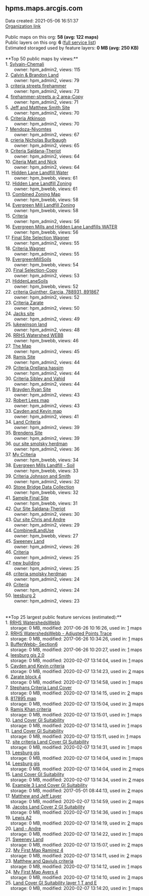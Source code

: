 <h2>hpms.maps.arcgis.com</h2> Data created: 2021-05-06 16:51:37 <br /><a target='new' href='https://hpms.maps.arcgis.com'>Organization link</a><br /><br />Public maps on this org: <b>58 (avg: 122 maps)</b><br />Public layers on this org: <b>6 </b>(<a target='new' href='https://services.arcgis.com/pil97n8EBBuPbTrX/ArcGIS/rest/services'>full service list</a>)<br />Estimated storaged used by feature layers: <b>0 MB (avg: 250 KB)</b><br /><br />**Top 50 public maps by views:**<br />  1. <a target='new' href='https://www.arcgis.com/home/item.html?id=4a872af76bb04f738502cce90cc62b14'>Sylvain-Chemali</a> <br />  &nbsp;&nbsp;&nbsp;&nbsp; &nbsp;&nbsp;owner: hpm_admin2, views: 115<br />  2. <a target='new' href='https://www.arcgis.com/home/item.html?id=dce9db88aec847688bc7e49aaea95e22'>Calvin & Brandon Land</a> <br />  &nbsp;&nbsp;&nbsp;&nbsp; &nbsp;&nbsp;owner: hpm_admin2, views: 79<br />  3. <a target='new' href='https://www.arcgis.com/home/item.html?id=4c77e1b04f03433eb2135398a068a27f'>criteria streets firehammer</a> <br />  &nbsp;&nbsp;&nbsp;&nbsp; &nbsp;&nbsp;owner: hpm_admin2, views: 73<br />  4. <a target='new' href='https://www.arcgis.com/home/item.html?id=81b56111092947dcb4c2cfd5c103b854'>firehammer-streets a-2 area-Copy</a> <br />  &nbsp;&nbsp;&nbsp;&nbsp; &nbsp;&nbsp;owner: hpm_admin2, views: 71<br />  5. <a target='new' href='https://www.arcgis.com/home/item.html?id=faf16f33c73746e9973608b817c8e6e2'>Jeff and Matthew Smith Site</a> <br />  &nbsp;&nbsp;&nbsp;&nbsp; &nbsp;&nbsp;owner: hpm_admin2, views: 70<br />  6. <a target='new' href='https://www.arcgis.com/home/item.html?id=436fa6a97044493bb1874e817bfd1bda'>Criteria Atkinson</a> <br />  &nbsp;&nbsp;&nbsp;&nbsp; &nbsp;&nbsp;owner: hpm_admin2, views: 70<br />  7. <a target='new' href='https://www.arcgis.com/home/item.html?id=f6c3f435aed8480ca93e26bcbd055445'>Mendoza-Niyomtes</a> <br />  &nbsp;&nbsp;&nbsp;&nbsp; &nbsp;&nbsp;owner: hpm_admin2, views: 67<br />  8. <a target='new' href='https://www.arcgis.com/home/item.html?id=88ca41837ead42cabfd6d1beb9507c93'>crieria Nicholas Burlbaugh</a> <br />  &nbsp;&nbsp;&nbsp;&nbsp; &nbsp;&nbsp;owner: hpm_admin2, views: 65<br />  9. <a target='new' href='https://www.arcgis.com/home/item.html?id=b197820489014f68b185f53ce3fa260f'>Criteria Saldana-Theriot</a> <br />  &nbsp;&nbsp;&nbsp;&nbsp; &nbsp;&nbsp;owner: hpm_admin2, views: 64<br />  10. <a target='new' href='https://www.arcgis.com/home/item.html?id=4308b7467732472ea2a3cb61a8e77642'>Citeria Matt and Nick</a> <br />  &nbsp;&nbsp;&nbsp;&nbsp; &nbsp;&nbsp;owner: hpm_admin2, views: 64<br />  11. <a target='new' href='https://www.arcgis.com/home/item.html?id=5c343806220a42219e11148086fc9b35'>Hidden Lane Landfill Water</a> <br />  &nbsp;&nbsp;&nbsp;&nbsp; &nbsp;&nbsp;owner: hpm_bwebb, views: 61<br />  12. <a target='new' href='https://www.arcgis.com/home/item.html?id=8a131205b3b844cfb3800f1769af2478'>Hidden Lane Landfill Zoning</a> <br />  &nbsp;&nbsp;&nbsp;&nbsp; &nbsp;&nbsp;owner: hpm_bwebb, views: 61<br />  13. <a target='new' href='https://www.arcgis.com/home/item.html?id=6a3ef98cb7e44daa86d1d9034e22daeb'>Combined Zoning Map</a> <br />  &nbsp;&nbsp;&nbsp;&nbsp; &nbsp;&nbsp;owner: hpm_bwebb, views: 58<br />  14. <a target='new' href='https://www.arcgis.com/home/item.html?id=d320ca92af584fa8a9a2735e1505248c'>Evergreen Mill Landfill Zoning</a> <br />  &nbsp;&nbsp;&nbsp;&nbsp; &nbsp;&nbsp;owner: hpm_bwebb, views: 58<br />  15. <a target='new' href='https://www.arcgis.com/home/item.html?id=70ced3100b0f4a1bb72ade07dedd3dc7'>Criteria</a> <br />  &nbsp;&nbsp;&nbsp;&nbsp; &nbsp;&nbsp;owner: hpm_admin2, views: 56<br />  16. <a target='new' href='https://www.arcgis.com/home/item.html?id=139ebae513ae420d89e468e8fd7b1035'>Evergreen Mills and Hidden Lane Landfills WATER</a> <br />  &nbsp;&nbsp;&nbsp;&nbsp; &nbsp;&nbsp;owner: hpm_bwebb, views: 56<br />  17. <a target='new' href='https://www.arcgis.com/home/item.html?id=9c1a8b64061b4f78bb25dd5f23cb248d'>Final Site Selection Wagner</a> <br />  &nbsp;&nbsp;&nbsp;&nbsp; &nbsp;&nbsp;owner: hpm_admin2, views: 55<br />  18. <a target='new' href='https://www.arcgis.com/home/item.html?id=623624b2bd7943adaa4e5d870e33586b'>Criteria Wagner</a> <br />  &nbsp;&nbsp;&nbsp;&nbsp; &nbsp;&nbsp;owner: hpm_admin2, views: 55<br />  19. <a target='new' href='https://www.arcgis.com/home/item.html?id=d51a8fdef0d04703a7b15037e3795305'>EvergreenMillSoils</a> <br />  &nbsp;&nbsp;&nbsp;&nbsp; &nbsp;&nbsp;owner: hpm_bwebb, views: 54<br />  20. <a target='new' href='https://www.arcgis.com/home/item.html?id=9cefe8e09de4490baf51ff7731b29fec'>Final Selection-Copy</a> <br />  &nbsp;&nbsp;&nbsp;&nbsp; &nbsp;&nbsp;owner: hpm_admin2, views: 53<br />  21. <a target='new' href='https://www.arcgis.com/home/item.html?id=782b7fc64572418da297407e8e9b558d'>HiddenLaneSoils</a> <br />  &nbsp;&nbsp;&nbsp;&nbsp; &nbsp;&nbsp;owner: hpm_bwebb, views: 52<br />  22. <a target='new' href='https://www.arcgis.com/home/item.html?id=1f8f31b6130a44dcb65a41a66ea992cf'>criteria Guinther, Garcia, 788931, 891867</a> <br />  &nbsp;&nbsp;&nbsp;&nbsp; &nbsp;&nbsp;owner: hpm_admin2, views: 52<br />  23. <a target='new' href='https://www.arcgis.com/home/item.html?id=c68f69d9d2234934a5c02ff67fa98282'>Criteria Zarate</a> <br />  &nbsp;&nbsp;&nbsp;&nbsp; &nbsp;&nbsp;owner: hpm_admin2, views: 50<br />  24. <a target='new' href='https://www.arcgis.com/home/item.html?id=a29396dfc7a0447e93e2759d56e0e7a6'>Jacks site</a> <br />  &nbsp;&nbsp;&nbsp;&nbsp; &nbsp;&nbsp;owner: hpm_admin2, views: 49<br />  25. <a target='new' href='https://www.arcgis.com/home/item.html?id=d9fd80fb6db94a5e97aa7a4f1ce5d22f'>lukewinson land</a> <br />  &nbsp;&nbsp;&nbsp;&nbsp; &nbsp;&nbsp;owner: hpm_admin2, views: 48<br />  26. <a target='new' href='https://www.arcgis.com/home/item.html?id=e52af96b8b064f77a54f5d2c5134a8c1'>RRHS Watershed WEBB</a> <br />  &nbsp;&nbsp;&nbsp;&nbsp; &nbsp;&nbsp;owner: hpm_bwebb, views: 46<br />  27. <a target='new' href='https://www.arcgis.com/home/item.html?id=1a802e33f0b1428e9dc8032a3db70d38'>The Map</a> <br />  &nbsp;&nbsp;&nbsp;&nbsp; &nbsp;&nbsp;owner: hpm_admin2, views: 45<br />  28. <a target='new' href='https://www.arcgis.com/home/item.html?id=4a55fe114dea423c89e6a2293e2c08e9'>Ramis Site</a> <br />  &nbsp;&nbsp;&nbsp;&nbsp; &nbsp;&nbsp;owner: hpm_admin2, views: 44<br />  29. <a target='new' href='https://www.arcgis.com/home/item.html?id=a9c08961e40e4fe3acfa72a0c4f2f561'>Criteria Orellana hassim</a> <br />  &nbsp;&nbsp;&nbsp;&nbsp; &nbsp;&nbsp;owner: hpm_admin2, views: 44<br />  30. <a target='new' href='https://www.arcgis.com/home/item.html?id=3e20beec4f3f4802af01a2a364684541'>Criteria Sibley and Vahid</a> <br />  &nbsp;&nbsp;&nbsp;&nbsp; &nbsp;&nbsp;owner: hpm_admin2, views: 44<br />  31. <a target='new' href='https://www.arcgis.com/home/item.html?id=aeb9337984eb451db5ffa0ac14964663'>Brayden Ryan Site</a> <br />  &nbsp;&nbsp;&nbsp;&nbsp; &nbsp;&nbsp;owner: hpm_admin2, views: 43<br />  32. <a target='new' href='https://www.arcgis.com/home/item.html?id=30e9ce490fc04b4b862e1aaee76ffe54'>Robert Lees map</a> <br />  &nbsp;&nbsp;&nbsp;&nbsp; &nbsp;&nbsp;owner: hpm_admin2, views: 43<br />  33. <a target='new' href='https://www.arcgis.com/home/item.html?id=e5e42cf36ef44c0581c476da121e1d51'>Cayden and Kevin map</a> <br />  &nbsp;&nbsp;&nbsp;&nbsp; &nbsp;&nbsp;owner: hpm_admin2, views: 41<br />  34. <a target='new' href='https://www.arcgis.com/home/item.html?id=8c68b846a45e4241b86328dafdf84421'>Land Criteria</a> <br />  &nbsp;&nbsp;&nbsp;&nbsp; &nbsp;&nbsp;owner: hpm_admin2, views: 39<br />  35. <a target='new' href='https://www.arcgis.com/home/item.html?id=bc0a5e4473984a019c363cf7527fea6d'>Brendens Site</a> <br />  &nbsp;&nbsp;&nbsp;&nbsp; &nbsp;&nbsp;owner: hpm_admin2, views: 39<br />  36. <a target='new' href='https://www.arcgis.com/home/item.html?id=c741170bfdff43518685b704eb8bd1f3'>our site smolsky herdman</a> <br />  &nbsp;&nbsp;&nbsp;&nbsp; &nbsp;&nbsp;owner: hpm_admin2, views: 36<br />  37. <a target='new' href='https://www.arcgis.com/home/item.html?id=1c43ac47717646eea99e0ba6f1ff6c00'>My Criteria</a> <br />  &nbsp;&nbsp;&nbsp;&nbsp; &nbsp;&nbsp;owner: hpm_bwebb, views: 34<br />  38. <a target='new' href='https://www.arcgis.com/home/item.html?id=2b8c8f712d044ff8b2ad80e3d6eb640a'>Evergreen Mills Landfill - Soil</a> <br />  &nbsp;&nbsp;&nbsp;&nbsp; &nbsp;&nbsp;owner: hpm_bwebb, views: 33<br />  39. <a target='new' href='https://www.arcgis.com/home/item.html?id=fd6e0b4448c64e9890756871082a56d3'>Criteria Johnson and Smith</a> <br />  &nbsp;&nbsp;&nbsp;&nbsp; &nbsp;&nbsp;owner: hpm_admin2, views: 32<br />  40. <a target='new' href='https://www.arcgis.com/home/item.html?id=2a654cd97aa346e3be8a3845e22cf04d'>Stone Bridge Data Collection</a> <br />  &nbsp;&nbsp;&nbsp;&nbsp; &nbsp;&nbsp;owner: hpm_bwebb, views: 32<br />  41. <a target='new' href='https://www.arcgis.com/home/item.html?id=1319045745f543afa46e95f2c2fca826'>Sample Final Site</a> <br />  &nbsp;&nbsp;&nbsp;&nbsp; &nbsp;&nbsp;owner: hpm_bwebb, views: 31<br />  42. <a target='new' href='https://www.arcgis.com/home/item.html?id=bd109fa094684055941306074cecc771'>Our Site Saldana-Theriot</a> <br />  &nbsp;&nbsp;&nbsp;&nbsp; &nbsp;&nbsp;owner: hpm_admin2, views: 30<br />  43. <a target='new' href='https://www.arcgis.com/home/item.html?id=59ee88d84927492d8459dde7bbf8918b'>Our site Chris and Andre</a> <br />  &nbsp;&nbsp;&nbsp;&nbsp; &nbsp;&nbsp;owner: hpm_admin2, views: 29<br />  44. <a target='new' href='https://www.arcgis.com/home/item.html?id=45d488dc93564da48fcf71c9cbf76778'>CombinedLandUse</a> <br />  &nbsp;&nbsp;&nbsp;&nbsp; &nbsp;&nbsp;owner: hpm_bwebb, views: 27<br />  45. <a target='new' href='https://www.arcgis.com/home/item.html?id=5a1fd227dd8c430fa616d8f360917a2e'>Sweeney Land</a> <br />  &nbsp;&nbsp;&nbsp;&nbsp; &nbsp;&nbsp;owner: hpm_admin2, views: 26<br />  46. <a target='new' href='https://www.arcgis.com/home/item.html?id=0df53ea122ab41609ff9bdd706030f8c'>Criteria</a> <br />  &nbsp;&nbsp;&nbsp;&nbsp; &nbsp;&nbsp;owner: hpm_admin2, views: 25<br />  47. <a target='new' href='https://www.arcgis.com/home/item.html?id=ac5ce526db364137aaced49e97d144ba'>new building</a> <br />  &nbsp;&nbsp;&nbsp;&nbsp; &nbsp;&nbsp;owner: hpm_admin2, views: 25<br />  48. <a target='new' href='https://www.arcgis.com/home/item.html?id=2cfb12a49f5c4a73a2b247fb3654961c'>criteria smolsky herdman</a> <br />  &nbsp;&nbsp;&nbsp;&nbsp; &nbsp;&nbsp;owner: hpm_admin2, views: 24<br />  49. <a target='new' href='https://www.arcgis.com/home/item.html?id=54f6f7ca45454d88bab5030cb2e6294c'>Criteria</a> <br />  &nbsp;&nbsp;&nbsp;&nbsp; &nbsp;&nbsp;owner: hpm_admin2, views: 24<br />  50. <a target='new' href='https://www.arcgis.com/home/item.html?id=ee90241aad344c78982208eb2b3f4ddb'>leesburg 2</a> <br />  &nbsp;&nbsp;&nbsp;&nbsp; &nbsp;&nbsp;owner: hpm_admin2, views: 23<br /><br /><br />**Top 25 largest public feature services (estimated):**<br /> 1. <a target='new' href='https://www.arcgis.com/home/item.html?id=b71f2d294eba410fa8bc28a5aff1b0db'>RRHS WatershedsWebb</a><br /> &nbsp;&nbsp;&nbsp;&nbsp;storage: 0 MB, modified: 2017-06-26 10:16:26,  used in: <a target='new' href='https://ed-ind-tb.s3-us-west-1.amazonaws.com/ADI/b71f2d294eba410fa8bc28a5aff1b0db.html'> 1</a> maps<br /> 2. <a target='new' href='https://www.arcgis.com/home/item.html?id=f0a7f5c316ba4eda8fb94caafa20ddf5'>RRHS WatershedsWebb - Adjusted Points Trace</a><br /> &nbsp;&nbsp;&nbsp;&nbsp;storage: 0 MB, modified: 2017-06-26 10:34:26,  used in: <a target='new' href='https://ed-ind-tb.s3-us-west-1.amazonaws.com/ADI/f0a7f5c316ba4eda8fb94caafa20ddf5.html'> 1</a> maps<br /> 3. <a target='new' href='https://www.arcgis.com/home/item.html?id=6703e655f622415091808575dcfc5b75'>BufferWebb- Section6</a><br /> &nbsp;&nbsp;&nbsp;&nbsp;storage: 0 MB, modified: 2017-06-26 10:20:27,  used in: <a target='new' href='https://ed-ind-tb.s3-us-west-1.amazonaws.com/ADI/6703e655f622415091808575dcfc5b75.html'> 1</a> maps<br /> 4. <a target='new' href='https://www.arcgis.com/home/item.html?id=a575ae48f31e465380b623e809743648'>leesburg gis 2.0</a><br /> &nbsp;&nbsp;&nbsp;&nbsp;storage: 0 MB, modified: 2020-02-07 13:14:04,  used in: <a target='new' href='https://ed-ind-tb.s3-us-west-1.amazonaws.com/ADI/a575ae48f31e465380b623e809743648.html'> 1</a> maps<br /> 5. <a target='new' href='https://www.arcgis.com/home/item.html?id=b9bd67bb03f74e78a8d33f8a89cfa2c7'>Cayden and Kevin criteria</a><br /> &nbsp;&nbsp;&nbsp;&nbsp;storage: 0 MB, modified: 2020-02-07 13:14:23,  used in: <a target='new' href='https://ed-ind-tb.s3-us-west-1.amazonaws.com/ADI/b9bd67bb03f74e78a8d33f8a89cfa2c7.html'> 2</a> maps<br /> 6. <a target='new' href='https://www.arcgis.com/home/item.html?id=eae20be299634d0aa548bbbfe8d4c19d'>Zarate block 4</a><br /> &nbsp;&nbsp;&nbsp;&nbsp;storage: 0 MB, modified: 2020-02-07 13:14:58,  used in: <a target='new' href='https://ed-ind-tb.s3-us-west-1.amazonaws.com/ADI/eae20be299634d0aa548bbbfe8d4c19d.html'> 1</a> maps<br /> 7. <a target='new' href='https://www.arcgis.com/home/item.html?id=f069b320a82f49ef8a9e352c32148e03'>Stephans Criteria Land Cover</a><br /> &nbsp;&nbsp;&nbsp;&nbsp;storage: 0 MB, modified: 2020-02-07 13:14:15,  used in: <a target='new' href='https://ed-ind-tb.s3-us-west-1.amazonaws.com/ADI/f069b320a82f49ef8a9e352c32148e03.html'> 2</a> maps<br /> 8. <a target='new' href='https://www.arcgis.com/home/item.html?id=09190b230d554fc7ace5b6fa8e660ea4'>817895 map</a><br /> &nbsp;&nbsp;&nbsp;&nbsp;storage: 0 MB, modified: 2020-02-07 13:15:04,  used in: <a target='new' href='https://ed-ind-tb.s3-us-west-1.amazonaws.com/ADI/09190b230d554fc7ace5b6fa8e660ea4.html'> 3</a> maps<br /> 9. <a target='new' href='https://www.arcgis.com/home/item.html?id=74769e293e5547449ee300dacac82ce7'>Ramis Khan criteria</a><br /> &nbsp;&nbsp;&nbsp;&nbsp;storage: 0 MB, modified: 2020-02-07 13:15:01,  used in: <a target='new' href='https://ed-ind-tb.s3-us-west-1.amazonaws.com/ADI/74769e293e5547449ee300dacac82ce7.html'> 1</a> maps<br /> 10. <a target='new' href='https://www.arcgis.com/home/item.html?id=aa2be15a59e54de5a16e8a6731f1d798'>Land Cover GI Suitability</a><br /> &nbsp;&nbsp;&nbsp;&nbsp;storage: 0 MB, modified: 2020-02-07 13:14:13,  used in: <a target='new' href='https://ed-ind-tb.s3-us-west-1.amazonaws.com/ADI/aa2be15a59e54de5a16e8a6731f1d798.html'> 1</a> maps<br /> 11. <a target='new' href='https://www.arcgis.com/home/item.html?id=dadc12638a404c449874236d1b2e24e0'>Land Cover GI Suitability</a><br /> &nbsp;&nbsp;&nbsp;&nbsp;storage: 0 MB, modified: 2020-02-07 13:15:11,  used in: <a target='new' href='https://ed-ind-tb.s3-us-west-1.amazonaws.com/ADI/dadc12638a404c449874236d1b2e24e0.html'> 1</a> maps<br /> 12. <a target='new' href='https://www.arcgis.com/home/item.html?id=30ed3c693d7b4a609de19d7ae46f4fe1'>site criteria Land Cover GI Suitability</a><br /> &nbsp;&nbsp;&nbsp;&nbsp;storage: 0 MB, modified: 2020-02-07 13:14:31,  used in: <a target='new' href='https://ed-ind-tb.s3-us-west-1.amazonaws.com/ADI/30ed3c693d7b4a609de19d7ae46f4fe1.html'> 1</a> maps<br /> 13. <a target='new' href='https://www.arcgis.com/home/item.html?id=1a2fa4d29c454ad59eb348adfd5df814'>Leesburg gis</a><br /> &nbsp;&nbsp;&nbsp;&nbsp;storage: 0 MB, modified: 2020-02-07 13:14:04,  used in: <a target='new' href='https://ed-ind-tb.s3-us-west-1.amazonaws.com/ADI/1a2fa4d29c454ad59eb348adfd5df814.html'> 1</a> maps<br /> 14. <a target='new' href='https://www.arcgis.com/home/item.html?id=2853ee32a41b4a8793ac1ddcf8a04329'>Leesburg gis</a><br /> &nbsp;&nbsp;&nbsp;&nbsp;storage: 0 MB, modified: 2020-02-07 13:14:04,  used in: <a target='new' href='https://ed-ind-tb.s3-us-west-1.amazonaws.com/ADI/2853ee32a41b4a8793ac1ddcf8a04329.html'> 2</a> maps<br /> 15. <a target='new' href='https://www.arcgis.com/home/item.html?id=6d6306d04b144ee9968414980e4db0e3'>Land Cover GI Suitability</a><br /> &nbsp;&nbsp;&nbsp;&nbsp;storage: 0 MB, modified: 2020-02-07 13:14:34,  used in: <a target='new' href='https://ed-ind-tb.s3-us-west-1.amazonaws.com/ADI/6d6306d04b144ee9968414980e4db0e3.html'> 2</a> maps<br /> 16. <a target='new' href='https://www.arcgis.com/home/item.html?id=c73f564f47cc435e83726e1755431632'>Example 3 Land Cover GI Suitability</a><br /> &nbsp;&nbsp;&nbsp;&nbsp;storage: 0 MB, modified: 2017-05-01 08:44:13,  used in: <a target='new' href='https://ed-ind-tb.s3-us-west-1.amazonaws.com/ADI/c73f564f47cc435e83726e1755431632.html'> 2</a> maps<br /> 17. <a target='new' href='https://www.arcgis.com/home/item.html?id=f59354016a664970aa91a1850ae6d612'>Matthew and Jeff Layer</a><br /> &nbsp;&nbsp;&nbsp;&nbsp;storage: 0 MB, modified: 2020-02-07 13:14:59,  used in: <a target='new' href='https://ed-ind-tb.s3-us-west-1.amazonaws.com/ADI/f59354016a664970aa91a1850ae6d612.html'> 2</a> maps<br /> 18. <a target='new' href='https://www.arcgis.com/home/item.html?id=6e46523ffa0e4ca18ce92aa4147bbcee'>Jacobs Land Cover 2 GI Suitability</a><br /> &nbsp;&nbsp;&nbsp;&nbsp;storage: 0 MB, modified: 2020-02-07 13:14:36,  used in: <a target='new' href='https://ed-ind-tb.s3-us-west-1.amazonaws.com/ADI/6e46523ffa0e4ca18ce92aa4147bbcee.html'> 1</a> maps<br /> 19. <a target='new' href='https://www.arcgis.com/home/item.html?id=b4c2250bf0044b0181b2bb9958b109dd'>Lewis A2</a><br /> &nbsp;&nbsp;&nbsp;&nbsp;storage: 0 MB, modified: 2020-02-07 13:14:19,  used in: <a target='new' href='https://ed-ind-tb.s3-us-west-1.amazonaws.com/ADI/b4c2250bf0044b0181b2bb9958b109dd.html'> 2</a> maps<br /> 20. <a target='new' href='https://www.arcgis.com/home/item.html?id=7ae91b4eba704d8080550b38c4950fb7'>Land - Andre</a><br /> &nbsp;&nbsp;&nbsp;&nbsp;storage: 0 MB, modified: 2020-02-07 13:14:22,  used in: <a target='new' href='https://ed-ind-tb.s3-us-west-1.amazonaws.com/ADI/7ae91b4eba704d8080550b38c4950fb7.html'> 1</a> maps<br /> 21. <a target='new' href='https://www.arcgis.com/home/item.html?id=590a6f3fcc3445ee8cebdc2c39555fc1'>Sweeney Land</a><br /> &nbsp;&nbsp;&nbsp;&nbsp;storage: 0 MB, modified: 2020-02-07 13:15:07,  used in: <a target='new' href='https://ed-ind-tb.s3-us-west-1.amazonaws.com/ADI/590a6f3fcc3445ee8cebdc2c39555fc1.html'> 2</a> maps<br /> 22. <a target='new' href='https://www.arcgis.com/home/item.html?id=3c6a2c132d6f4a928d3136474fecc434'>My First Map Ramirez 4</a><br /> &nbsp;&nbsp;&nbsp;&nbsp;storage: 0 MB, modified: 2020-02-07 13:14:11,  used in: <a target='new' href='https://ed-ind-tb.s3-us-west-1.amazonaws.com/ADI/3c6a2c132d6f4a928d3136474fecc434.html'> 2</a> maps<br /> 23. <a target='new' href='https://www.arcgis.com/home/item.html?id=8c1d60c713724f14b2ab14c38b6f7e79'>Matthew and Qaviuls criteria</a><br /> &nbsp;&nbsp;&nbsp;&nbsp;storage: 0 MB, modified: 2020-02-07 13:14:12,  used in: <a target='new' href='https://ed-ind-tb.s3-us-west-1.amazonaws.com/ADI/8c1d60c713724f14b2ab14c38b6f7e79.html'> 1</a> maps<br /> 24. <a target='new' href='https://www.arcgis.com/home/item.html?id=f66d6475985a4a1fbaf943c5ecd4ace7'>My First Map Ayers 4</a><br /> &nbsp;&nbsp;&nbsp;&nbsp;storage: 0 MB, modified: 2020-02-07 13:14:10,  used in: <a target='new' href='https://ed-ind-tb.s3-us-west-1.amazonaws.com/ADI/f66d6475985a4a1fbaf943c5ecd4ace7.html'> 3</a> maps<br /> 25. <a target='new' href='https://www.arcgis.com/home/item.html?id=7258b8c794a6449e84f6f08d34abc70d'>Land Cover GI Suitability layer 1 T and E</a><br /> &nbsp;&nbsp;&nbsp;&nbsp;storage: 0 MB, modified: 2020-02-07 13:14:20,  used in: <a target='new' href='https://ed-ind-tb.s3-us-west-1.amazonaws.com/ADI/7258b8c794a6449e84f6f08d34abc70d.html'> 1</a> maps<br />